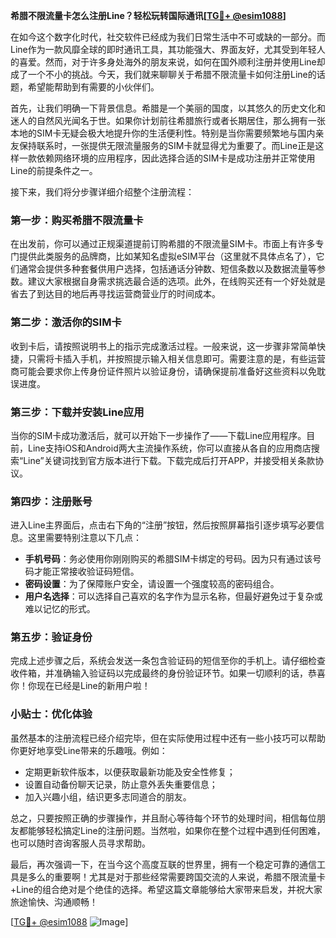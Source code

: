 **希腊不限流量卡怎么注册Line？轻松玩转国际通讯[[TG💪+ @esim1088](https://t.me/s/esim1088)]**

在如今这个数字化时代，社交软件已经成为我们日常生活中不可或缺的一部分。而Line作为一款风靡全球的即时通讯工具，其功能强大、界面友好，尤其受到年轻人的喜爱。然而，对于许多身处海外的朋友来说，如何在国外顺利注册并使用Line却成了一个不小的挑战。今天，我们就来聊聊关于希腊不限流量卡如何注册Line的话题，希望能帮助到有需要的小伙伴们。

首先，让我们明确一下背景信息。希腊是一个美丽的国度，以其悠久的历史文化和迷人的自然风光闻名于世。如果你计划前往希腊旅行或者长期居住，那么拥有一张本地的SIM卡无疑会极大地提升你的生活便利性。特别是当你需要频繁地与国内亲友保持联系时，一张提供无限流量服务的SIM卡就显得尤为重要了。而Line正是这样一款依赖网络环境的应用程序，因此选择合适的SIM卡是成功注册并正常使用Line的前提条件之一。

接下来，我们将分步骤详细介绍整个注册流程：

### 第一步：购买希腊不限流量卡

在出发前，你可以通过正规渠道提前订购希腊的不限流量SIM卡。市面上有许多专门提供此类服务的品牌商，比如某知名虚拟eSIM平台（这里就不具体点名了），它们通常会提供多种套餐供用户选择，包括通话分钟数、短信条数以及数据流量等参数。建议大家根据自身需求挑选最合适的选项。此外，在线购买还有一个好处就是省去了到达目的地后再寻找运营商营业厅的时间成本。

### 第二步：激活你的SIM卡

收到卡后，请按照说明书上的指示完成激活过程。一般来说，这一步骤非常简单快捷，只需将卡插入手机，并按照提示输入相关信息即可。需要注意的是，有些运营商可能会要求你上传身份证件照片以验证身份，请确保提前准备好这些资料以免耽误进度。

### 第三步：下载并安装Line应用

当你的SIM卡成功激活后，就可以开始下一步操作了——下载Line应用程序。目前，Line支持iOS和Android两大主流操作系统，你可以直接从各自的应用商店搜索“Line”关键词找到官方版本进行下载。下载完成后打开APP，并接受相关条款协议。

### 第四步：注册账号

进入Line主界面后，点击右下角的“注册”按钮，然后按照屏幕指引逐步填写必要信息。这里需要特别注意以下几点：
- **手机号码**：务必使用你刚刚购买的希腊SIM卡绑定的号码。因为只有通过该号码才能正常接收验证码短信。
- **密码设置**：为了保障账户安全，请设置一个强度较高的密码组合。
- **用户名选择**：可以选择自己喜欢的名字作为显示名称，但最好避免过于复杂或难以记忆的形式。

### 第五步：验证身份

完成上述步骤之后，系统会发送一条包含验证码的短信至你的手机上。请仔细检查收件箱，并准确输入验证码以完成最终的身份验证环节。如果一切顺利的话，恭喜你！你现在已经是Line的新用户啦！

### 小贴士：优化体验

虽然基本的注册流程已经介绍完毕，但在实际使用过程中还有一些小技巧可以帮助你更好地享受Line带来的乐趣哦。例如：
- 定期更新软件版本，以便获取最新功能及安全性修复；
- 设置自动备份聊天记录，防止意外丢失重要信息；
- 加入兴趣小组，结识更多志同道合的朋友。

总之，只要按照正确的步骤操作，并且耐心等待每个环节的处理时间，相信每位朋友都能够轻松搞定Line的注册问题。当然啦，如果你在整个过程中遇到任何困难，也可以随时咨询客服人员寻求帮助。

最后，再次强调一下，在当今这个高度互联的世界里，拥有一个稳定可靠的通信工具是多么的重要啊！尤其是对于那些经常需要跨国交流的人来说，希腊不限流量卡+Line的组合绝对是个绝佳的选择。希望这篇文章能够给大家带来启发，并祝大家旅途愉快、沟通顺畅！

[[TG💪+ @esim1088](https://t.me/s/esim1088) ![Image](https://i.postimg.cc/4NQfJmqS/Snipaste-2025-05-13-00-14-12.png)]